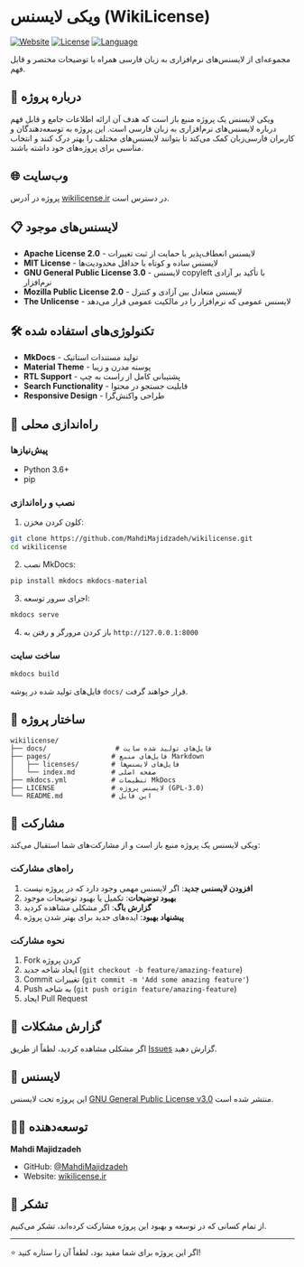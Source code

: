 # ویکی لایسنس (WikiLicense)

[![Website](https://img.shields.io/badge/Website-wikilicense.ir-blue)](https://wikilicense.ir/)
[![License](https://img.shields.io/badge/License-GPL--3.0-green.svg)](LICENSE)
[![Language](https://img.shields.io/badge/Language-Persian-red.svg)](https://github.com/MahdiMajidzadeh/wikilicense)

مجموعه‌ای از لایسنس‌های نرم‌افزاری به زبان فارسی همراه با توضیحات مختصر و قابل فهم.

## 📖 درباره پروژه

ویکی لایسنس یک پروژه منبع باز است که هدف آن ارائه اطلاعات جامع و قابل فهم درباره لایسنس‌های نرم‌افزاری به زبان فارسی است. این پروژه به توسعه‌دهندگان و کاربران فارسی‌زبان کمک می‌کند تا بتوانند لایسنس‌های مختلف را بهتر درک کنند و انتخاب مناسبی برای پروژه‌های خود داشته باشند.

## 🌐 وب‌سایت

پروژه در آدرس [wikilicense.ir](https://wikilicense.ir/) در دسترس است.

## 📋 لایسنس‌های موجود

- **Apache License 2.0** - لایسنس انعطاف‌پذیر با حمایت از ثبت تغییرات
- **MIT License** - لایسنس ساده و کوتاه با حداقل محدودیت‌ها
- **GNU General Public License 3.0** - لایسنس copyleft با تأکید بر آزادی نرم‌افزار
- **Mozilla Public License 2.0** - لایسنس متعادل بین آزادی و کنترل
- **The Unlicense** - لایسنس عمومی که نرم‌افزار را در مالکیت عمومی قرار می‌دهد

## 🛠️ تکنولوژی‌های استفاده شده

- **MkDocs** - تولید مستندات استاتیک
- **Material Theme** - پوسته مدرن و زیبا
- **RTL Support** - پشتیبانی کامل از راست به چپ
- **Search Functionality** - قابلیت جستجو در محتوا
- **Responsive Design** - طراحی واکنش‌گرا

## 🚀 راه‌اندازی محلی

### پیش‌نیازها

- Python 3.6+
- pip

### نصب و راه‌اندازی

1. کلون کردن مخزن:
```bash
git clone https://github.com/MahdiMajidzadeh/wikilicense.git
cd wikilicense
```

2. نصب MkDocs:
```bash
pip install mkdocs mkdocs-material
```

3. اجرای سرور توسعه:
```bash
mkdocs serve
```

4. باز کردن مرورگر و رفتن به `http://127.0.0.1:8000`

### ساخت سایت

```bash
mkdocs build
```

فایل‌های تولید شده در پوشه `docs/` قرار خواهند گرفت.

## 📁 ساختار پروژه

```
wikilicense/
├── docs/                 # فایل‌های تولید شده سایت
├── pages/               # فایل‌های منبع Markdown
│   ├── licenses/        # فایل‌های لایسنس‌ها
│   └── index.md         # صفحه اصلی
├── mkdocs.yml           # تنظیمات MkDocs
├── LICENSE              # لایسنس پروژه (GPL-3.0)
└── README.md            # این فایل
```

## 🤝 مشارکت

ویکی لایسنس یک پروژه منبع باز است و از مشارکت‌های شما استقبال می‌کند:

### راه‌های مشارکت

1. **افزودن لایسنس جدید**: اگر لایسنس مهمی وجود دارد که در پروژه نیست
2. **بهبود توضیحات**: تکمیل یا بهبود توضیحات موجود
3. **گزارش باگ**: اگر مشکلی مشاهده کردید
4. **پیشنهاد بهبود**: ایده‌های جدید برای بهتر شدن پروژه

### نحوه مشارکت

1. Fork کردن پروژه
2. ایجاد شاخه جدید (`git checkout -b feature/amazing-feature`)
3. Commit تغییرات (`git commit -m 'Add some amazing feature'`)
4. Push به شاخه (`git push origin feature/amazing-feature`)
5. ایجاد Pull Request

## 📝 گزارش مشکلات

اگر مشکلی مشاهده کردید، لطفاً از طریق [Issues](https://github.com/MahdiMajidzadeh/wikilicense/issues) گزارش دهید.

## 📄 لایسنس

این پروژه تحت لایسنس [GNU General Public License v3.0](LICENSE) منتشر شده است.

## 👨‍💻 توسعه‌دهنده

**Mahdi Majidzadeh**
- GitHub: [@MahdiMajidzadeh](https://github.com/MahdiMajidzadeh)
- Website: [wikilicense.ir](https://wikilicense.ir/)

## 🙏 تشکر

از تمام کسانی که در توسعه و بهبود این پروژه مشارکت کرده‌اند، تشکر می‌کنیم.

---

⭐ اگر این پروژه برای شما مفید بود، لطفاً آن را ستاره کنید!
